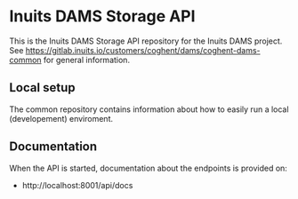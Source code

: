 # Inuits DAMS Storage API

This is the Inuits DAMS Storage API repository for the Inuits DAMS project. See https://gitlab.inuits.io/customers/coghent/dams/coghent-dams-common for general information.

## Local setup

The common repository contains information about how to easily run a local (developement) enviroment.

## Documentation

When the API is started, documentation about the endpoints is provided on:
* http://localhost:8001/api/docs
